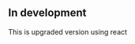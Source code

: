 In development
----------------------------------------------------------------
This is upgraded version using react